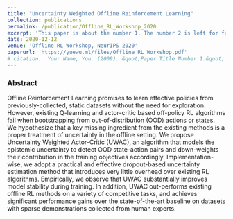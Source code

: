 ```yaml
---
title: "Uncertainty Weighted Offline Reinforcement Learning"
collection: publications
permalink: /publication/Offline_RL_Workshop_2020
excerpt: 'This paper is about the number 1. The number 2 is left for future work.'
date: 2020-12-12
venue: 'Offline RL Workshop, NeurIPS 2020'
paperurl: 'https://yuewu.ml/files/Offline_RL_Workshop.pdf'
# citation: 'Your Name, You. (2009). &quot;Paper Title Number 1.&quot; <i>Journal 1</i>. 1(1).'
---
```

<!-- This paper is about the number 1. The number 2 is left for future work. -->
### Abstract
Offline Reinforcement Learning promises to learn effective policies from previously-collected, static datasets without the need for exploration. However, existing Q-learning and actor-critic based off-policy RL algorithms fail when bootstrapping from out-of-distribution (OOD) actions or states. We hypothesize that a key missing ingredient from the existing methods is a proper treatment of uncertainty in the offline setting. We propose Uncertainty Weighted Actor-Critic (UWAC), an algorithm that models the epistemic uncertainty to detect OOD state-action pairs and down-weights their contribution in the training objectives accordingly. Implementation-wise, we adopt a practical and effective dropout-based uncertainty estimation method that introduces very little overhead over existing RL algorithms. Empirically, we observe that UWAC substantially improves model stability during training. In addition, UWAC out-performs existing offline RL methods on a variety of competitive tasks, and achieves significant performance gains over the state-of-the-art baseline on datasets with sparse demonstrations collected from human experts.

<!-- [Download paper here](https://yuewu.ml/files/Offline_RL_Workshop.pdf) -->
